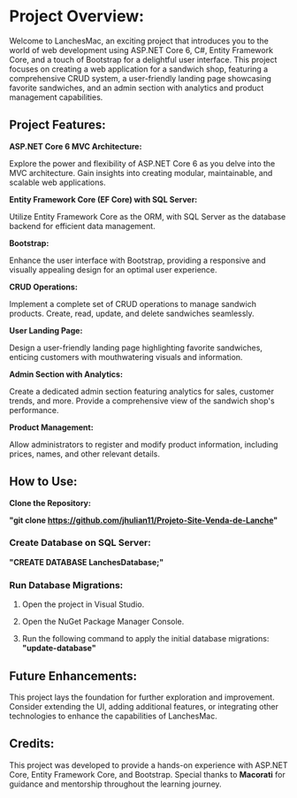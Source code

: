 # Project Overview:

Welcome to LanchesMac, an exciting project that introduces you to the world of web development using ASP.NET Core 6, C#, Entity Framework Core, and a touch of Bootstrap for a delightful user interface. This project focuses on creating a web application for a sandwich shop, featuring a comprehensive CRUD system, a user-friendly landing page showcasing favorite sandwiches, and an admin section with analytics and product management capabilities.

## Project Features:
**ASP.NET Core 6 MVC Architecture:**

Explore the power and flexibility of ASP.NET Core 6 as you delve into the MVC architecture. Gain insights into creating modular, maintainable, and scalable web applications.

**Entity Framework Core (EF Core) with SQL Server:**

Utilize Entity Framework Core as the ORM, with SQL Server as the database backend for efficient data management.

**Bootstrap:**

Enhance the user interface with Bootstrap, providing a responsive and visually appealing design for an optimal user experience.

**CRUD Operations:**

 Implement a complete set of CRUD operations to manage sandwich products. Create, read, update, and delete sandwiches seamlessly.

**User Landing Page:**

Design a user-friendly landing page highlighting favorite sandwiches, enticing customers with mouthwatering visuals and information.

**Admin Section with Analytics:**

Create a dedicated admin section featuring analytics for sales, customer trends, and more. Provide a comprehensive view of the sandwich shop's performance.

**Product Management:**

Allow administrators to register and modify product information, including prices, names, and other relevant details.

## How to Use:
**Clone the Repository:**

**"git clone https://github.com/jhulian11/Projeto-Site-Venda-de-Lanche"**

### Create Database on SQL Server:

**"CREATE DATABASE LanchesDatabase;"**

### **Run Database Migrations:**

1. Open the project in Visual Studio.

2. Open the NuGet Package Manager Console.

3. Run the following command to apply the initial database migrations: **"update-database"**

## Future Enhancements:
This project lays the foundation for further exploration and improvement. Consider extending the UI, adding additional features, or integrating other technologies to enhance the capabilities of LanchesMac.

## Credits:
This project was developed to provide a hands-on experience with ASP.NET Core, Entity Framework Core, and Bootstrap. Special thanks to **Macorati** for guidance and mentorship throughout the learning journey.
